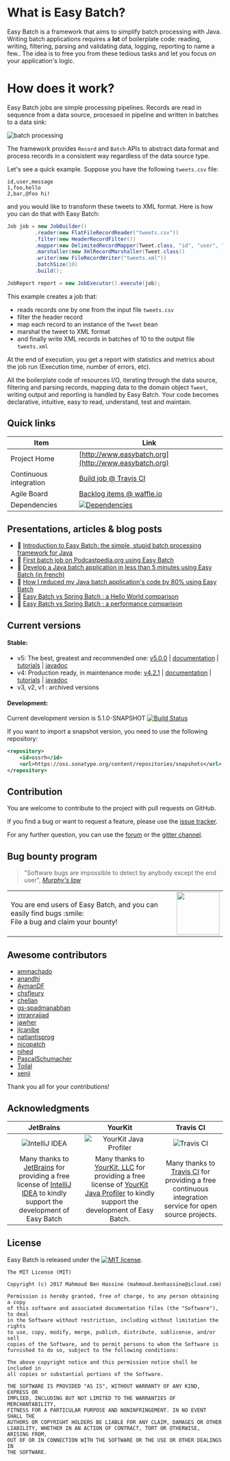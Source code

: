 # What is Easy Batch?

Easy Batch is a framework that aims to simplify batch processing with Java.
Writing batch applications requires a **lot** of boilerplate code: reading, writing, filtering, parsing and validating data, logging, reporting to name a few..
The idea is to free you from these tedious tasks and let you focus on your application's logic.

# How does it work?

Easy Batch jobs are simple processing pipelines. Records are read in sequence from a data source, processed in pipeline and written in batches to a data sink:

![batch processing](https://raw.githubusercontent.com/EasyBatch/easybatch-website/master/img/eb/batch-processing.png)

The framework provides `Record` and `Batch` APIs to abstract data format and process records in a consistent way regardless of the data source type.

Let's see a quick example. Suppose you have the following `tweets.csv` file:

```
id,user,message
1,foo,hello
2,bar,@foo hi!
```

and you would like to transform these tweets to XML format. Here is how you can do that with Easy Batch:

```java
Job job = new JobBuilder()
         .reader(new FlatFileRecordReader("tweets.csv"))
         .filter(new HeaderRecordFilter())
         .mapper(new DelimitedRecordMapper(Tweet.class, "id", "user", "message"))
         .marshaller(new XmlRecordMarshaller(Tweet.class))
         .writer(new FileRecordWriter("tweets.xml"))
         .batchSize(10)
         .build();

JobReport report = new JobExecutor().execute(job);
```

This example creates a job that:

* reads records one by one from the input file `tweets.csv`
* filter the header record
* map each record to an instance of the `Tweet` bean
* marshal the tweet to XML format
* and finally write XML records in batches of 10 to the output file `tweets.xml`

At the end of execution, you get a report with statistics and metrics about the job run (Execution time, number of errors, etc).

All the boilerplate code of resources I/O, iterating through the data source, filtering and parsing records, mapping data to the domain object `Tweet`, writing output and reporting
 is handled by Easy Batch. Your code becomes declarative, intuitive, easy to read, understand, test and maintain.

## Quick links

|Item                  |Link                                                                          |
|----------------------|------------------------------------------------------------------------------|
|Project Home          | [http://www.easybatch.org](http://www.easybatch.org)                         |
|Continuous integration| [Build job @ Travis CI](https://travis-ci.org/EasyBatch/easybatch-framework) |
|Agile Board           | [Backlog items @ waffle.io](https://waffle.io/easybatch/easybatch-framework) |
|Dependencies          | [![Dependencies](https://www.versioneye.com/user/projects/5589cb2e3133630061000022/badge.svg?style=flat)](https://www.versioneye.com/user/projects/5589cb2e3133630061000022) |

## Presentations, articles & blog posts

- :movie_camera: [Introduction to Easy Batch: the simple, stupid batch processing framework for Java](https://speakerdeck.com/benas/easy-batch)
- :newspaper: [First batch job on Podcastpedia.org using Easy Batch](http://www.codingpedia.org/ama/first-batch-job-on-podcastpedia-org-with-easybatch/)
- :newspaper: [Develop a Java batch application in less than 5 minutes using Easy Batch (in french) ](http://benassi.developpez.com/tutoriels/java/developper-batch-easybatch-5-minutes/)
- :memo: [How I reduced my Java batch application's code by 80% using Easy Batch](http://benas.github.io/2014/01/21/how-i-reduced-my-java-app-code-by-80-using-easy-batch.html)
- :memo: [Easy Batch vs Spring Batch : a Hello World comparison](http://benas.github.io/2014/03/03/spring-batch-vs-easy-batch-a-hello-world-comparison.html)
- :memo: [Easy Batch vs Spring Batch : a performance comparison](http://benas.github.io/2015/02/15/spring-batch-vs-easy-batch-a-performance-comparison.html)

## Current versions

#### Stable:

* v5: The best, greatest and recommended one: [v5.0.0](http://search.maven.org/#artifactdetails|org.easybatch|easybatch-core|5.0.0|) | [documentation](http://www.easybatch.org/v5.0.0/) | [tutorials](https://github.com/EasyBatch/easybatch-tutorials) | [javadoc](http://www.easybatch.org/v5.0.0/api/)
* v4: Production ready, in maintenance mode: [v4.2.1](http://search.maven.org/#artifactdetails|org.easybatch|easybatch-core|4.2.1|) | [documentation](http://www.easybatch.org/v4.2.1/) | [tutorials](https://github.com/EasyBatch/easybatch-tutorials/releases/tag/v4.2.1) | [javadoc](http://www.easybatch.org/v4.2.1/api/)
* v3, v2, v1 : archived versions

#### Development:

Current development version is 5.1.0-SNAPSHOT [![Build Status](https://travis-ci.org/EasyBatch/easybatch-framework.svg?branch=master)](https://travis-ci.org/EasyBatch/easybatch-framework)

If you want to import a snapshot version, you need to use the following repository:

```xml
<repository>
    <id>ossrh</id>
    <url>https://oss.sonatype.org/content/repositories/snapshots</url>
</repository>
```

## Contribution

You are welcome to contribute to the project with pull requests on GitHub.

If you find a bug or want to request a feature, please use the [issue tracker](https://github.com/easybatch/easybatch-framework/issues).

For any further question, you can use the [forum](https://groups.google.com/d/forum/easy-batch) or the [gitter channel](https://gitter.im/EasyBatch/easybatch-framework).

## Bug bounty program

> "Software bugs are impossible to detect by anybody except the end user", [_Murphy's law_](http://www.murphys-laws.com/murphy/murphy-computer.html)

<table>
  <tr>
    <td>You are end users of Easy Batch, and you can easily find bugs :smile:
        <br/>File a bug and claim your bounty!</td>
    <td>
        <img src="https://raw.githubusercontent.com/EasyBatch/easybatch-website/master/img/misc/bounty.jpg" height="100" width="100"/>
    </td>
  </tr>
</table>

## Awesome contributors

* [ammachado](https://github.com/ammachado)
* [anandhi](https://github.com/anandhi)
* [AymanDF](https://github.com/AymanDF)
* [chsfleury](https://github.com/chsfleury)
* [chellan](https://github.com/chellan)
* [gs-spadmanabhan](https://github.com/gs-spadmanabhan)
* [imranrajjad](https://github.com/imranrajjad)
* [jawher](https://github.com/jawher)
* [jlcanibe](https://github.com/jlcanibe)
* [natlantisprog](https://github.com/natlantisprog)
* [nicopatch](https://github.com/nicopatch)
* [nihed](https://github.com/nihed)
* [PascalSchumacher](https://github.com/PascalSchumacher)
* [Toilal](https://github.com/Toilal)
* [xenji](https://github.com/xenji)

Thank you all for your contributions!

## Acknowledgments

|JetBrains|YourKit|Travis CI|
|:-:|:-:|:-:|
|![IntelliJ IDEA](https://raw.githubusercontent.com/EasyBatch/easybatch-website/master/img/logo/intellijidea-logo.png)|![YourKit Java Profiler](https://www.yourkit.com/images/yklogo.png)|![Travis CI](https://cdn.travis-ci.com/images/logos/TravisCI-Full-Color-45e242791b7752b745a7ae53f265acd4.png)|
|Many thanks to [JetBrains](https://www.jetbrains.com/) for providing a free license of [IntelliJ IDEA](https://www.jetbrains.com/idea/) to kindly support the development of Easy Batch|Many thanks to [YourKit, LLC](https://www.yourkit.com/) for providing a free license of [YourKit Java Profiler](https://www.yourkit.com/java/profiler/index.jsp) to kindly support the development of Easy Batch.|Many thanks to [Travis CI](https://travis-ci.org) for providing a free continuous integration service for open source projects.|

## License

Easy Batch is released under the [![MIT license](http://img.shields.io/badge/license-MIT-brightgreen.svg?style=flat)](http://opensource.org/licenses/MIT).

```
The MIT License (MIT)

Copyright (c) 2017 Mahmoud Ben Hassine (mahmoud.benhassine@icloud.com)

Permission is hereby granted, free of charge, to any person obtaining a copy
of this software and associated documentation files (the "Software"), to deal
in the Software without restriction, including without limitation the rights
to use, copy, modify, merge, publish, distribute, sublicense, and/or sell
copies of the Software, and to permit persons to whom the Software is
furnished to do so, subject to the following conditions:

The above copyright notice and this permission notice shall be included in
all copies or substantial portions of the Software.

THE SOFTWARE IS PROVIDED "AS IS", WITHOUT WARRANTY OF ANY KIND, EXPRESS OR
IMPLIED, INCLUDING BUT NOT LIMITED TO THE WARRANTIES OF MERCHANTABILITY,
FITNESS FOR A PARTICULAR PURPOSE AND NONINFRINGEMENT. IN NO EVENT SHALL THE
AUTHORS OR COPYRIGHT HOLDERS BE LIABLE FOR ANY CLAIM, DAMAGES OR OTHER
LIABILITY, WHETHER IN AN ACTION OF CONTRACT, TORT OR OTHERWISE, ARISING FROM,
OUT OF OR IN CONNECTION WITH THE SOFTWARE OR THE USE OR OTHER DEALINGS IN
THE SOFTWARE.
```
